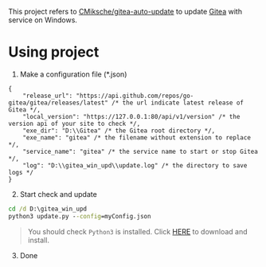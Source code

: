 This project refers to [CMiksche/gitea-auto-update](https://github.com/CMiksche/gitea-auto-update) to update [Gitea](https://gitea.io) with service on Windows.

# Using project

1. Make a configuration file (*.json)

```jsonc
{
    "release_url": "https://api.github.com/repos/go-gitea/gitea/releases/latest" /* the url indicate latest release of Gitea */,
    "local_version": "https://127.0.0.1:80/api/v1/version" /* the version api of your site to check */,
    "exe_dir": "D:\\Gitea" /* the Gitea root directory */,
    "exe_name": "gitea" /* the filename without extension to replace */,
    "service_name": "gitea" /* the service name to start or stop Gitea */,
    "log": "D:\\gitea_win_upd\\update.log" /* the directory to save logs */
}
```

2. Start check and update

```bat
cd /d D:\gitea_win_upd
python3 update.py --config=myConfig.json
```

> You should check `Python3` is installed. Click [HERE](https://www.python.org/downloads/) to download and install.

3. Done